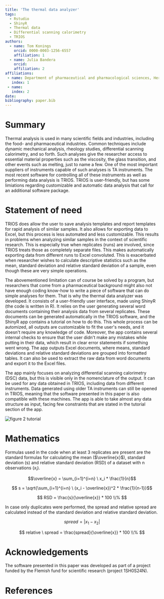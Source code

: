 ```yaml
---
title: 'The thermal data analyzer'
tags:
  - Rstudio
  - ShinyR
  - Thermal data
  - Differential scanning calorimetry
  - TRIOS
authors:
  - name: Tom Konings
    orcid: 0000-0003-1256-6557
    affiliation: 1
  - name: Julia Bandera
    orcid: 
    affiliation: 2
affiliations:
 - name: Department of pharmaceutical and pharmacological sciences, Herestraat 49 box 921, Catholic University of Leuven, 3000 Leuven, Belgium 
   index: 1
 - name:
   index: 2
date: 
bibliography: paper.bib
---
```


# Summary
Thermal analysis is used in many scientific fields and industries, including the food- and pharmaceutical industries. Common techniques include dynamic mechanical analysis, rheology studies, differential scanning calorimetry, and so forth. Such analyses give the researcher access to essential material properties such as the viscosity, the glass transition, and other events such as melting, just to name a few. One of the most important suppliers of instruments capable of such analyses is TA instruments. The most recent software for controlling all of these instruments as well as performing data analysis is TRIOS. TRIOS is user-friendly, but has some limiations regarding customizable and automatic data analysis that call for an additional software package. 

# Statement of need
TRIOS does allow the user to save analysis templates and report templates for rapid analysis of similar samples. It also allows for exporting data to Excel, but this process is less automated and less customizable. This results in problems when analyzing similar samples in the context of scientific research. This is especially true when replicates (runs) are involved, since TRIOS treats those as completely separate files. This makes automatically exporting data from different runs to Excel convoluted. This is exacerbated when researcher wishes to calculate descriptive statistics such as the mean, standard deviation and relative standard deviation of a sample, even though these are very simple operations. 

The abovementioned limitation can of course be solved by a program, but researchers that come from a pharmaceutical background might also not have enough coding know-how to write a piece of software that can do simple analyses for them. That is why the thermal data analyzer was developed. It consists of a user-friendly user interface, made using ShinyR (the code is written in R). It relies on the user generating several word documents containing their analysis data from several replicates. These documents can be generated automatically in the TRIOS software, and the ShinyR app contains a tutorial on how to do this. This whole process can be automized, all outputs are customizable to fit the user's needs, and it doesn't require any knowledge of code. Moreover, the app contains several internal checks to ensure that the user didn't make any mistakes while putting in their data, which result in clear error statements if something went wrong. The app outputs Excel documents, where means, standard deviations and relative standard deviations are grouped into formatted tables. It can also be used to extract the raw data from word documents and export it to the Excel files. 

The app mainly focuses on analyzing differential scanning calorimetry (DSC) data, but this is visible only in the nomenclature of the output. It can be used for any data obtained in TRIOS, including data from different instruments. Data generated using older TA instruments can still be opened in TRIOS, meaning that the software presented in this paper is also compatible with these machines. The app is able to take almost any data structure as input, facing few constraints that are stated in the tutorial section of the app. 



![figure 2 tutorial](https://github.com/Tom-Kon/thermaldata-analyzer/assets/169445863/e968e17c-eedf-4325-bb55-bf382d5205a7)


# Mathematics
Formulas used in the code when at least 3 replicates are present are the standard formulas for calculating the mean ($\overline{x}$), standard deviation (s) and relative standard deviation (RSD) of a dataset with n observations ($x_i$). 

$$\overline{x} = \sum_{i=1}^{i=n} \ x_i * \frac{1}{n}$$


$$ s = \sqrt{\sum_{i=1}^{i=n} \ (x_i - \overline{x})^2 * \frac{1}{n-1}}$$


$$ RSD = \frac{s}{\overline{x}} * 100 \\% $$

In case only duplicates were performed, the spread and relative spread are calculated instead of the standard deviation and relative standard deviation. 

$$ spread = |x_1 - x_2| $$

$$ relative \ spread = \frac{spread}{\overline{x}} * 100 \\% $$


# Acknowledgements
The software presented in this paper was developed as part of a project funded by the Flemish fund for scientific research (project 1SH0S24N). 


# References
